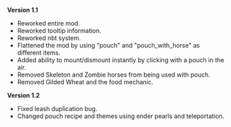 **Version 1.1**

* Reworked entire mod.
* Reworked tooltip information.
* Reworked nbt system.
* Flattened the mod by using "pouch" and "pouch\_with\_horse" as different items.
* Added ability to mount/dismount instantly by clicking with a pouch in the air.
* Removed Skeleton and Zombie horses from being used with pouch.
* Removed Gilded Wheat and the food mechanic.

**Version 1.2**

* Fixed leash duplication bug.
* Changed pouch recipe and themes using ender pearls and teleportation. 

